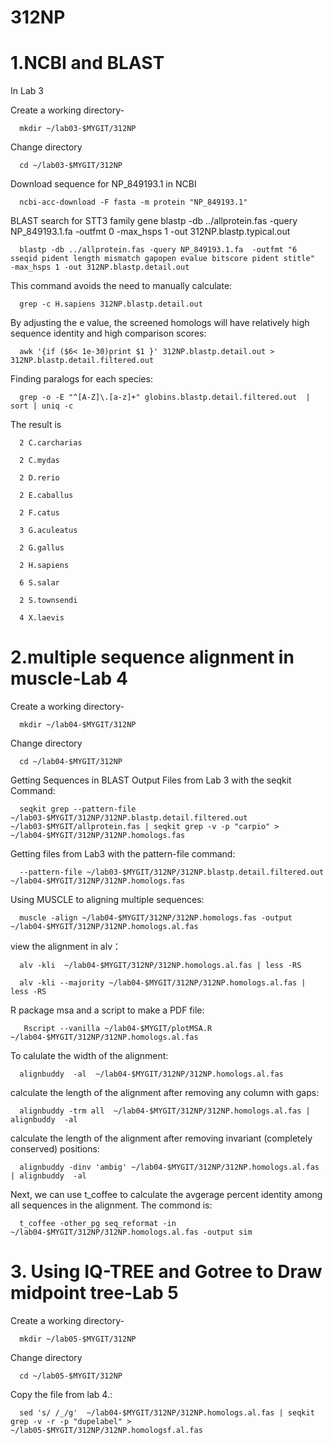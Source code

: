 # 312NP
# 1.NCBI and BLAST

In Lab 3

Create a working directory-

      mkdir ~/lab03-$MYGIT/312NP

Change directory

      cd ~/lab03-$MYGIT/312NP

Download sequence for NP_849193.1 in NCBI

      ncbi-acc-download -F fasta -m protein "NP_849193.1"

BLAST search for STT3 family gene 
      blastp -db ../allprotein.fas -query NP_849193.1.fa -outfmt 0 -max_hsps 1 -out 312NP.blastp.typical.out

      blastp -db ../allprotein.fas -query NP_849193.1.fa  -outfmt "6 sseqid pident length mismatch gapopen evalue bitscore pident stitle"  -max_hsps 1 -out 312NP.blastp.detail.out

This command avoids the need to manually calculate:

      grep -c H.sapiens 312NP.blastp.detail.out

By adjusting the e value, the screened homologs will have relatively high sequence identity and high comparison scores:

      awk '{if ($6< 1e-30)print $1 }' 312NP.blastp.detail.out > 312NP.blastp.detail.filtered.out

Finding paralogs for each species:

      grep -o -E "^[A-Z]\.[a-z]+" globins.blastp.detail.filtered.out  | sort | uniq -c

The result is 

      2 C.carcharias

      2 C.mydas

      2 D.rerio

      2 E.caballus

      2 F.catus

      3 G.aculeatus

      2 G.gallus

      2 H.sapiens

      6 S.salar

      2 S.townsendi

      4 X.laevis

# 2.multiple sequence alignment in muscle-Lab 4 

Create a working directory-

      mkdir ~/lab04-$MYGIT/312NP

Change directory

      cd ~/lab04-$MYGIT/312NP

Getting Sequences in BLAST Output Files from Lab 3 with the seqkit Command:

      seqkit grep --pattern-file ~/lab03-$MYGIT/312NP/312NP.blastp.detail.filtered.out ~/lab03-$MYGIT/allprotein.fas | seqkit grep -v -p "carpio" > ~/lab04-$MYGIT/312NP/312NP.homologs.fas

Getting files from Lab3 with the pattern-file command:

      --pattern-file ~/lab03-$MYGIT/312NP/312NP.blastp.detail.filtered.out ~/lab04-$MYGIT/312NP/312NP.homologs.fas

 Using MUSCLE to aligning multiple sequences:

      muscle -align ~/lab04-$MYGIT/312NP/312NP.homologs.fas -output ~/lab04-$MYGIT/312NP/312NP.homologs.al.fas

view the alignment in alv：

      alv -kli  ~/lab04-$MYGIT/312NP/312NP.homologs.al.fas | less -RS

      alv -kli --majority ~/lab04-$MYGIT/312NP/312NP.homologs.al.fas | less -RS

R package msa and a script to make a PDF file:

       Rscript --vanilla ~/lab04-$MYGIT/plotMSA.R  ~/lab04-$MYGIT/312NP/312NP.homologs.al.fas

To calulate the width of the alignment:

      alignbuddy  -al  ~/lab04-$MYGIT/312NP/312NP.homologs.al.fas

calculate the length of the alignment after removing any column with gaps:

      alignbuddy -trm all  ~/lab04-$MYGIT/312NP/312NP.homologs.al.fas | alignbuddy  -al

calculate the length of the alignment after removing invariant (completely conserved) positions:

      alignbuddy -dinv 'ambig' ~/lab04-$MYGIT/312NP/312NP.homologs.al.fas | alignbuddy  -al
 
Next, we can use t_coffee to calculate the avgerage percent identity among all sequences in the alignment. The commond is: 

      t_coffee -other_pg seq_reformat -in ~/lab04-$MYGIT/312NP/312NP.homologs.al.fas -output sim

# 3. Using IQ-TREE and Gotree to Draw midpoint tree-Lab 5

Create a working directory-

      mkdir ~/lab05-$MYGIT/312NP

Change directory

      cd ~/lab05-$MYGIT/312NP

Copy the file from lab 4.:

      sed 's/ /_/g'  ~/lab04-$MYGIT/312NP/312NP.homologs.al.fas | seqkit grep -v -r -p "dupelabel" >  ~/lab05-$MYGIT/312NP/312NP.homologsf.al.fas








